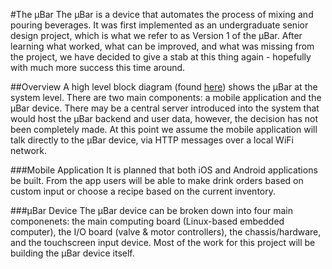 #The µBar 
The µBar is a device that automates the process of mixing and pouring beverages. It was first implemented as an undergraduate senior design project, which is what we refer to as Version 1 of the µBar. After learning what worked, what can be improved, and what was missing from the project, we have decided to give a stab at this thing again - hopefully with much more success this time around. 

##Overview
A high level block diagram (found [here](https://github.com/comychitz/uBar/blob/master/files/diagrams/blockDiagram_system.jpg)) shows the µBar at the system level. There are two main components: a mobile application and the µBar device. There may be a central server introduced into the system that would host the µBar backend and user data, however, the decision has not been completely made. At this point we assume the mobile application will talk directly to the µBar device, via HTTP messages over a local WiFi network. 

###Mobile Application
It is planned that both iOS and Android applications be built. From the app users will be able to make drink orders based on custom input or choose a recipe based on the current inventory. 

###µBar Device
The µBar device can be broken down into four main componenets: the main computing board (Linux-based embedded computer), the I/O board (valve & motor controllers), the chassis/hardware, and the touchscreen input device. Most of the work for this project will be building the µBar device itself.

